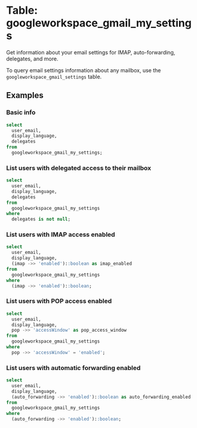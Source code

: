 # Table: googleworkspace_gmail_my_settings

Get information about your email settings for IMAP, auto-forwarding, delegates, and more.

To query email settings information about any mailbox, use the `googleworkspace_gmail_settings` table.

## Examples

### Basic info

```sql
select
  user_email,
  display_language,
  delegates
from
  googleworkspace_gmail_my_settings;
```

### List users with delegated access to their mailbox

```sql
select
  user_email,
  display_language,
  delegates
from
  googleworkspace_gmail_my_settings
where
  delegates is not null;
```

### List users with IMAP access enabled

```sql
select
  user_email,
  display_language,
  (imap ->> 'enabled')::boolean as imap_enabled
from
  googleworkspace_gmail_my_settings
where
  (imap ->> 'enabled')::boolean;
```

### List users with POP access enabled

```sql
select
  user_email,
  display_language,
  pop ->> 'accessWindow' as pop_access_window
from
  googleworkspace_gmail_my_settings
where
  pop ->> 'accessWindow' = 'enabled';
```

### List users with automatic forwarding enabled

```sql
select
  user_email,
  display_language,
  (auto_forwarding ->> 'enabled')::boolean as auto_forwarding_enabled
from
  googleworkspace_gmail_my_settings
where
  (auto_forwarding ->> 'enabled')::boolean;
```
